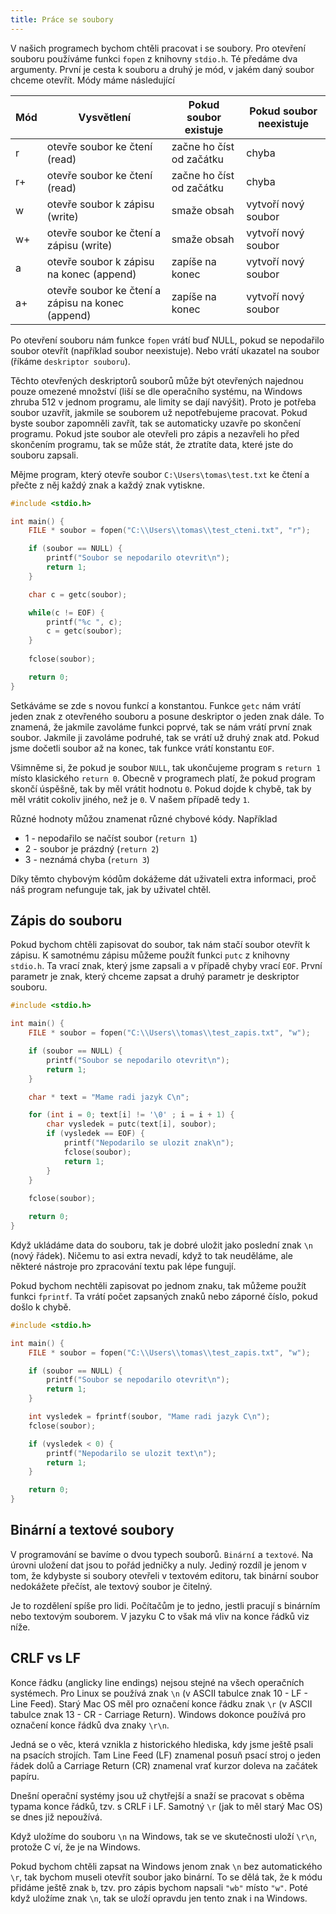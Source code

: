 ```yaml
---
title: Práce se soubory
---
```


V našich programech bychom chtěli pracovat i se soubory. Pro otevření souboru používáme funkci `fopen` z knihovny `stdio.h`. Té předáme dva argumenty. První je cesta k souboru a druhý je mód, v jakém daný soubor chceme otevřít. Módy máme následující


| Mód | Vysvětlení | Pokud soubor existuje | Pokud soubor neexistuje |
|---|---|---|---|
| r | otevře soubor ke čtení (read) | začne ho číst od začátku | chyba |
| r+ | otevře soubor ke čtení (read) | začne ho číst od začátku | chyba |
| w | otevře soubor k zápisu (write) | smaže obsah | vytvoří nový soubor |
| w+ | otevře soubor ke čtení a zápisu (write) | smaže obsah | vytvoří nový soubor |
| a | otevře soubor k zápisu na konec (append) | zapíše na konec | vytvoří nový soubor |
| a+ | otevře soubor ke čtení a zápisu na konec (append) | zapíše na konec | vytvoří nový soubor |

Po otevření souboru nám funkce `fopen` vrátí buď NULL, pokud se nepodařilo soubor otevřít (například soubor neexistuje). Nebo vrátí ukazatel na soubor (říkáme `deskriptor souboru`).

Těchto otevřených deskriptorů souborů může být otevřených najednou pouze omezené množství (liší se dle operačního systému, na Windows zhruba 512 v jednom programu, ale limity se dají navýšit). Proto je potřeba soubor uzavřít, jakmile se souborem už nepotřebujeme pracovat. Pokud byste soubor zapomněli zavřít, tak se automaticky uzavře po skončení programu. Pokud jste soubor ale otevřeli pro zápis a nezavřeli ho před skončením programu, tak se může stát, že ztratíte data, které jste do souboru zapsali.

Mějme program, který otevře soubor `C:\Users\tomas\test.txt` ke čtení a přečte z něj každý znak a každý znak vytiskne.

```c
#include <stdio.h>

int main() {
    FILE * soubor = fopen("C:\\Users\\tomas\\test_cteni.txt", "r");

    if (soubor == NULL) {
        printf("Soubor se nepodarilo otevrit\n");
        return 1;
    }

    char c = getc(soubor);

    while(c != EOF) {
        printf("%c ", c);
        c = getc(soubor);
    }
 
    fclose(soubor);

    return 0;
}
```

Setkáváme se zde s novou funkcí a konstantou. Funkce `getc` nám vrátí jeden znak z otevřeného souboru a posune deskriptor o jeden znak dále. To znamená, že jakmile zavoláme funkci poprvé, tak se nám vrátí první znak soubor. Jakmile ji zavoláme podruhé, tak se vrátí už druhý znak atd. Pokud jsme dočetli soubor až na konec, tak funkce vrátí konstantu `EOF`.

Všimněme si, že pokud je soubor `NULL`, tak ukončujeme program s `return 1` místo klasického `return 0`. Obecně v programech platí, že pokud program skončí úspěšně, tak by měl vrátit hodnotu `0`. Pokud dojde k chybě, tak by měl vrátit cokoliv jiného, než je `0`. V našem případě tedy `1`.

Různé hodnoty můžou znamenat různé chybové kódy. Například
* 1 - nepodařilo se načíst soubor (`return 1`)
* 2 - soubor je prázdný (`return 2`)
* 3 - neznámá chyba (`return 3`)

Díky těmto chybovým kódům dokážeme dát uživateli extra informaci, proč náš program nefunguje tak, jak by uživatel chtěl.


## Zápis do souboru
Pokud bychom chtěli zapisovat do soubor, tak nám stačí soubor otevřít k zápisu. K samotnému zápisu můžeme použít funkci `putc` z knihovny `stdio.h`. Ta vrací znak, který jsme zapsali a v případě chyby vrací `EOF`. První parametr je znak, který chceme zapsat a druhý parametr je deskriptor souboru.

```c
#include <stdio.h>

int main() {
    FILE * soubor = fopen("C:\\Users\\tomas\\test_zapis.txt", "w");

    if (soubor == NULL) {
        printf("Soubor se nepodarilo otevrit\n");
        return 1;
    }

    char * text = "Mame radi jazyk C\n";

    for (int i = 0; text[i] != '\0' ; i = i + 1) {
        char vysledek = putc(text[i], soubor);
        if (vysledek == EOF) {
            printf("Nepodarilo se ulozit znak\n");
            fclose(soubor);
            return 1;
        }
    }
 
    fclose(soubor);

    return 0;
}
```

Když ukládáme data do souboru, tak je dobré uložit jako poslední znak `\n` (nový řádek). Ničemu to asi extra nevadí, když to tak neuděláme, ale některé nástroje pro zpracování textu pak lépe fungují.

Pokud bychom nechtěli zapisovat po jednom znaku, tak můžeme použít funkci `fprintf`. Ta vrátí počet zapsaných znaků nebo záporné číslo, pokud došlo k chybě.

```c
#include <stdio.h>

int main() {
    FILE * soubor = fopen("C:\\Users\\tomas\\test_zapis.txt", "w");

    if (soubor == NULL) {
        printf("Soubor se nepodarilo otevrit\n");
        return 1;
    }

    int vysledek = fprintf(soubor, "Mame radi jazyk C\n");
    fclose(soubor);

    if (vysledek < 0) {
        printf("Nepodarilo se ulozit text\n");
        return 1;
    }

    return 0;
}
```

## Binární a textové soubory
V programování se bavíme o dvou typech souborů. `Binární` a `textové`. Na úrovni uložení dat jsou to pořád jedničky a nuly. Jediný rozdíl je jenom v tom, že kdybyste si soubory otevřeli v textovém editoru, tak binární soubor nedokážete přečíst, ale textový soubor je čitelný.

Je to rozdělení spíše pro lidi. Počítačům je to jedno, jestli pracují s binárním nebo textovým souborem. V jazyku C to však má vliv na konce řádků viz níže.


## CRLF vs LF
Konce řádku (anglicky line endings) nejsou stejné na všech operačních systémech. Pro Linux se používá znak `\n` (v ASCII tabulce znak 10 - LF - Line Feed). Starý Mac OS měl pro označení konce řádku znak `\r` (v ASCII tabulce znak 13 - CR - Carriage Return). Windows dokonce používá pro označení konce řádků dva znaky `\r\n`.

Jedná se o věc, která vznikla z historického hlediska, kdy jsme ještě psali na psacích strojích. Tam Line Feed (LF) znamenal posuň psací stroj o jeden řádek dolů a Carriage Return (CR) znamenal vrať kurzor doleva na začátek papíru.

Dnešní operační systémy jsou už chytřejší a snaží se pracovat s oběma typama konce řádků, tzv. s CRLF i LF. Samotný `\r` (jak to měl starý Mac OS) se dnes již nepoužívá.

Když uložíme do souboru `\n` na Windows, tak se ve skutečnosti uloží `\r\n`, protože C ví, že je na Windows.

Pokud bychom chtěli zapsat na Windows jenom znak `\n` bez automatického `\r`, tak bychom museli otevřít soubor jako binární. To se dělá tak, že k módu přidáme ještě znak `b`, tzv. pro zápis bychom napsali `"wb"` místo `"w"`. Poté když uložíme znak `\n`, tak se uloží opravdu jen tento znak i na Windows.

